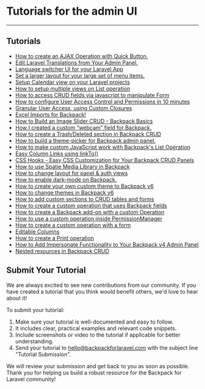 # Tutorials for the admin UI

---

<a name="tutorials"></a>
## Tutorials
- [How to create an AJAX Operation with Quick Button.](https://backpackforlaravel.com/articles/tutorials/how-to-create-an-ajax-operation-with-quick-button)
- [Edit Laravel Translations from Your Admin Panel.](https://backpackforlaravel.com/articles/tutorials/new-addon-edit-laravel-translations-from-your-admin-panel)
- [Language switcher UI for your Laravel App](https://backpackforlaravel.com/articles/tutorials/language-switcher-ui-for-your-laravel-app)
- [Set a larger layout for your large set of menu items.](https://backpackforlaravel.com/articles/tutorials/new-in-v6-a-larger-layout-for-your-large-set-of-menu-items)
- [Setup Calendar view on your Laravel projects](https://backpackforlaravel.com/articles/tutorials/new-in-v6-setup-calendar-view-on-your-laravel-projects)
- [How to setup multiple views on List operation](https://backpackforlaravel.com/articles/tutorials/new-in-v6-how-to-setup-multiple-views-on-list-operation)
- [How to access CRUD fields via javascript to manipulate Form](https://backpackforlaravel.com/articles/tutorials/how-to-access-crud-fields-via-javascript-to-manipulate-form)
- [How to configure User Access Control and Permissions in 10 minutes](https://backpackforlaravel.com/articles/tutorials/guide-on-access-control-for-your-admin-panel)
- [Granular User Access, using Custom Closures](https://backpackforlaravel.com/articles/tutorials/new-in-v6-granular-user-access-using-custom-closures)
- [Excel Imports for Backpack!](https://backpackforlaravel.com/articles/tutorials/cheers-to-lewis-and-excel-imports-for-backpack)
- [How to Build an Image Slider CRUD - Backpack Basics](https://backpackforlaravel.com/articles/tutorials/how-to-build-an-image-slider-crud-backpack-basics)
- [How I created a custom “webcam” field for Backpack.](https://backpackforlaravel.com/articles/tutorials/how-i-created-a-custom-webcam-field-for-backpack)
- [How to create a Trash/Deleted section in Backpack CRUD](https://backpackforlaravel.com/articles/tutorials/how-to-create-a-trash-deleted-section-in-backpack-crud)
- [How to build a theme-picker for Backpack admin panel.](https://backpackforlaravel.com/articles/tutorials/how-to-build-a-theme-picker-for-backpack-admin-panel)
- [How to make custom JavaScript work with Backpack's List Operation](https://backpackforlaravel.com/articles/tutorials/how-to-make-custom-javascript-work-with-backpack-s-list-operation)
- [Easy Column Links using linkTo()](https://backpackforlaravel.com/articles/tutorials/easy-column-links-using-linkto)
- [CSS Hooks - Easy CSS Customization for Your Backpack CRUD Panels](https://backpackforlaravel.com/articles/tutorials/css-hooks-easy-css-customization-for-your-backpack-crud-panels)
- [How to use Spatie Media Library in Backpack](https://backpackforlaravel.com/articles/tutorials/new-in-v6-how-to-use-spatie-media-library-in-backpack)
- [How to change layout for panel & auth views](https://backpackforlaravel.com/articles/tutorials/new-in-v6-how-to-change-layout-for-panel-auth-views)
- [How to enable dark-mode on Backpack.](https://backpackforlaravel.com/articles/tutorials/new-in-v6-how-to-enable-dark-mode-on-backpack)
- [How to create your own custom theme to Backpack v6](https://backpackforlaravel.com/articles/tutorials/new-in-v6-how-to-create-your-own-custom-theme-to-backpack-v6)
- [How to change themes in Backpack v6](https://backpackforlaravel.com/articles/tutorials/new-in-v6-how-to-change-themes-in-backpack-v6)
- [How to add custom sections to CRUD tables and forms](https://backpackforlaravel.com/articles/tutorials/how-to-add-custom-sections-to-crud-tables-and-forms)
- [How to create a custom operation that uses Backpack fields](https://backpackforlaravel.com/articles/tutorials/how-to-create-a-custom-operation-that-uses-backpack-fields)
- [How to create a Backpack add-on with a custom Operation](https://backpackforlaravel.com/articles/tutorials/how-to-create-a-backpack-add-on-with-a-custom-operation)
- [How to use a custom operation inside PermissionManager](https://backpackforlaravel.com/articles/tutorials/how-to-use-a-custom-operation-inside-permissionmanager)
- [How to create a custom operation with a form](https://backpackforlaravel.com/articles/tutorials/how-to-create-a-custom-operation-with-a-form)
- [Editable Columns](https://backpackforlaravel.com/articles/tutorials/new-addon-editable-columns)
- [How to create a Print operation](https://backpackforlaravel.com/articles/tutorials/how-to-create-a-print-operation)
- [How to Add Impersonate Functionality to Your Backpack v4 Admin Panel](https://backpackforlaravel.com/articles/tutorials/how-to-add-impersonate-functionality-to-your-admin-panel)
- [Nested resources in Backpack CRUD](https://backpackforlaravel.com/articles/tutorials/nested-resources-in-backpack-crud)


<a name="submit-tutorial"></a>
## Submit Your Tutorial

We are always excited to see new contributions from our community. If you have created a tutorial that you think would benefit others, we'd love to hear about it!

To submit your tutorial:

1. Make sure your tutorial is well-documented and easy to follow.
2. It includes clear, practical examples and relevant code snippets.
3. Include screenshots or video to the tutorial if applicable for better understanding.
4. Send your tutorial to hello@backpackforlaravel.com with the subject line "Tutorial Submission".

We will review your submission and get back to you as soon as possible. Thank you for helping us build a robust resource for the Backpack for Laravel community!